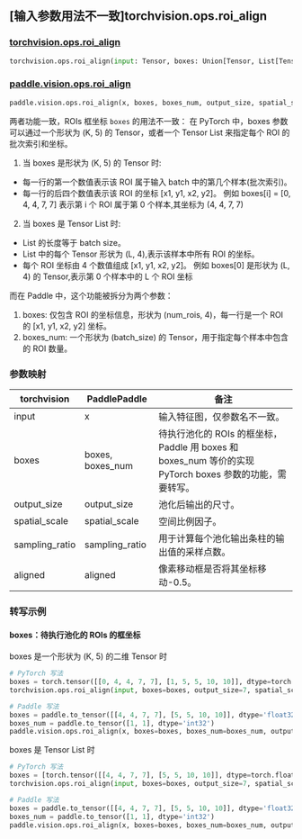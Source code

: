 ## [输入参数用法不一致]torchvision.ops.roi_align

### [torchvision.ops.roi_align](https://pytorch.org/vision/main/generated/torchvision.ops.roi_align.html)

```python
torchvision.ops.roi_align(input: Tensor, boxes: Union[Tensor, List[Tensor]], output_size: None, spatial_scale: float = 1.0, sampling_ratio: int = - 1, aligned: bool = False)
```

### [paddle.vision.ops.roi_align](https://www.paddlepaddle.org.cn/documentation/docs/zh/api/paddle/vision/ops/roi_align_cn.html)

```python
paddle.vision.ops.roi_align(x, boxes, boxes_num, output_size, spatial_scale=1.0, sampling_ratio=- 1, aligned=True, name=None)
```

两者功能一致，ROIs 框坐标 `boxes` 的用法不一致：
在 PyTorch 中，boxes 参数可以通过一个形状为 (K, 5) 的 Tensor，或者一个 Tensor List 来指定每个 ROI 的批次索引和坐标。
1. 当 boxes 是形状为 (K, 5) 的 Tensor 时:
- 每一行的第一个数值表示该 ROI 属于输入 batch 中的第几个样本(批次索引)。
- 每一行的后四个数值表示该 ROI 的坐标 [x1, y1, x2, y2]。
例如 boxes[i] = [0, 4, 4, 7, 7] 表示第 i 个 ROI 属于第 0 个样本,其坐标为 (4, 4, 7, 7)
2. 当 boxes 是 Tensor List 时:
- List 的长度等于 batch size。
- List 中的每个 Tensor 形状为 (L, 4),表示该样本中所有 ROI 的坐标。
- 每个 ROI 坐标由 4 个数值组成 [x1, y1, x2, y2]。
例如 boxes[0] 是形状为 (L, 4) 的 Tensor,表示第 0 个样本中的 L 个 ROI 坐标

而在 Paddle 中，这个功能被拆分为两个参数：
1. boxes: 仅包含 ROI 的坐标信息，形状为 (num_rois, 4)，每一行是一个 ROI 的 [x1, y1, x2, y2] 坐标。
2. boxes_num: 一个形状为 (batch_size) 的 Tensor，用于指定每个样本中包含的 ROI 数量。

### 参数映射

| torchvision                           | PaddlePaddle       | 备注      |
| ------------------------------------- | ------------------ | -------- |
| input                                 | x                  | 输入特征图，仅参数名不一致。|
| boxes                                 | boxes, boxes_num   | 待执行池化的 ROIs 的框坐标，Paddle 用 boxes 和 boxes_num 等价的实现 PyTorch boxes 参数的功能，需要转写。|
| output_size                           | output_size        | 池化后输出的尺寸。|
| spatial_scale                         | spatial_scale      | 空间比例因子。|
| sampling_ratio                        | sampling_ratio     | 用于计算每个池化输出条柱的输出值的采样点数。|
| aligned                               | aligned            | 像素移动框是否将其坐标移动-0.5。|

### 转写示例
#### boxes：待执行池化的 ROIs 的框坐标
boxes 是一个形状为 (K, 5) 的二维 Tensor 时
```python
# PyTorch 写法
boxes = torch.tensor([[0, 4, 4, 7, 7], [1, 5, 5, 10, 10]], dtype=torch.float32)
torchvision.ops.roi_align(input, boxes=boxes, output_size=7, spatial_scale=1.0, sampling_ratio=-1, aligned=False)

# Paddle 写法
boxes = paddle.to_tensor([[4, 4, 7, 7], [5, 5, 10, 10]], dtype='float32')
boxes_num = paddle.to_tensor([1, 1], dtype='int32')
paddle.vision.ops.roi_align(x, boxes=boxes, boxes_num=boxes_num, output_size=7, spatial_scale=1.0, sampling_ratio=-1, aligned=False)
```

boxes 是 Tensor List 时
```python
# PyTorch 写法
boxes = [torch.tensor([[4, 4, 7, 7], [5, 5, 10, 10]], dtype=torch.float32)]
torchvision.ops.roi_align(input, boxes=boxes, output_size=7, spatial_scale=1.0, sampling_ratio=-1, aligned=False)

# Paddle 写法
boxes = paddle.to_tensor([[4, 4, 7, 7], [5, 5, 10, 10]], dtype='float32')
boxes_num = paddle.to_tensor([1, 1], dtype='int32')
paddle.vision.ops.roi_align(x, boxes=boxes, boxes_num=boxes_num, output_size=7, spatial_scale=1.0, sampling_ratio=-1, aligned=False)
```
